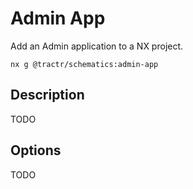 # Admin App

Add an Admin application to a NX project.

```shell
nx g @tractr/schematics:admin-app
```

## Description

TODO

## Options

TODO
